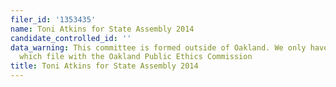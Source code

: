 ```yaml
---
filer_id: '1353435'
name: Toni Atkins for State Assembly 2014
candidate_controlled_id: ''
data_warning: This committee is formed outside of Oakland. We only have data on committees
  which file with the Oakland Public Ethics Commission
title: Toni Atkins for State Assembly 2014
---
```

